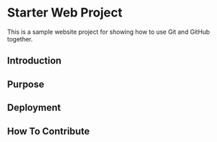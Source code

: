 # Starter Web Project

This is a sample website project for showing how to use Git and GitHub together.

## Introduction

## Purpose

## Deployment

## How To Contribute
